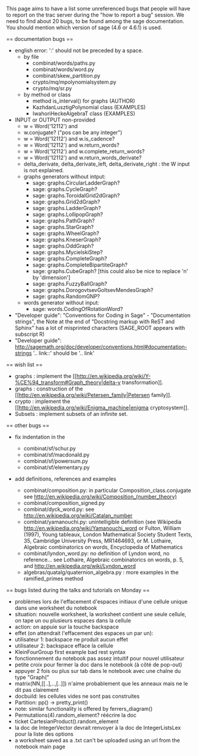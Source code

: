 This page aims to have a list some unreferenced bugs that people will have to report on the trac server during the "how to report a bug" session. We need to find about 20 bugs, to be found among the sage documentation. You should mention which version of sage (4.6 or 4.6.1) is used.


== documentation bugs ==
  * english error:  ':' should not be preceded by a space.
    * by file
      * combinat/words/paths.py
      * combinat/words/word.py
      * combinat/skew_partition.py
      * crypto/mq/mpolynomialsystem.py
      * crypto/mq/sr.py
    * by method or class
      * method is_interval() for graphs (AUTHOR)
      * KazhdanLusztigPolynomial class (EXAMPLES)
      * IwahoriHeckeAlgebraT class (EXAMPLES)
  * INPUT or OUTPUT non-provided
    *  w = Word('12112') and 
      * w.conjugate? ("pos can be any integer")
      *  w = Word('12112') and w.is_cadence? 
      *  w = Word('12112') and w.return_words?
      *  w = Word('12112') and w.complete_return_words?
      *  w = Word('12112') and w.return_words_derivate?
    * delta_derivate, delta_derivate_left, delta_derivate_right : the W input is not explained.
    * graphs generators without intput:
      * sage: graphs.CircularLadderGraph?
      * sage: graphs.CycleGraph?
      * sage: graphs.ToroidalGrid2dGraph?
      * sage: graphs.Grid2dGraph?
      * sage: graphs.LadderGraph?
      * sage: graphs.LollipopGraph?
      * sage: graphs.PathGraph?
      * sage: graphs.StarGraph?
      * sage: graphs.WheelGraph?
      * sage: graphs.KneserGraph?
      * sage: graphs.OddGraph?
      * sage: graphs.MycielskiStep?
      * sage: graphs.CompleteGraph?
      * sage: graphs.CompleteBipartiteGraph?
      * sage: graphs.CubeGraph? [this could also be nice to replace 'n' by 'dimension']
      * sage: graphs.FuzzyBallGraph?
      * sage: graphs.DorogovtsevGoltsevMendesGraph?
      * sage: graphs.RandomGNP?
    * words generator without input:
      * sage: words.CodingOfRotationWord?
  * "Developer guide": "Conventions for Coding in Sage" - "Documentation strings", the Note at the end of "Docstring markup with ReST and Sphinx" has a lot of misprinted characters (SAGE_ROOT appears with subscript R)
  * "Developer guide": http://sagemath.org/doc/developer/conventions.html#documentation-strings '.. link::' should be '.. link'










== wish list ==

  * graphs : implement the [[http://en.wikipedia.org/wiki/Y-%CE%94_transform#Graph_theory|delta-y transformation]].
  * graphs : construction of the [[http://en.wikipedia.org/wiki/Petersen_family|Petersen family]].
  * crypto : implement the [[http://en.wikipedia.org/wiki/Enigma_machine|enigma cryptosystem]].
  * Subsets : implement subsets of an infinite set. 


== other bugs ==
  * fix indentation in the 
    * combinat/sf/schur.py
    * combinat/sf/macdonald.py
    * combinat/sf/powersum.py
    * combinat/sf/elementary.py

 * add definitions, references and examples
   * combinat/composition.py: in particular Composition_class.conjugate see http://en.wikipedia.org/wiki/Composition_(number_theory)
   * combinat/composition_signed.py
   * combinat/dyck_word.py: see http://en.wikipedia.org/wiki/Catalan_number
   * combinat/yamanouchi.py: unintelligible definition (see Wikipedia http://en.wikipedia.org/wiki/Yamanouchi_word or Fulton, William (1997), Young tableaux, London Mathematical Society Student Texts, 35, Cambridge University Press, MR1464693, or M. Lothaire, Algebraic combinatorics on words, Encyclopedia of Mathematics 
   * combinat/lyndon_word.py: no definition of Lyndon word, no reference... see Lothaire, Algebraic combinatorics on words, p. 5, and http://en.wikipedia.org/wiki/Lyndon_word
   * algebras/quatalg/quaternion_algebra.py : more examples in the ramified_primes method

== bugs listed during the talks and tutorials on Monday ==

 * problèmes lors de l'effacement d'espaces initiaux d'une cellule unique dans une worksheet du notebook
  * situation: nouvelle worksheet, la worksheet contient une seule cellule, on tape un ou plusieurs espaces dans la cellule
  * action: on appuie sur la touche backspace
  * effet (on attendrait l'effacement des espaces un par un):
   * utilisateur 1: backspace ne produit aucun effet
   * utilisateur 2: backspace efface la cellule
 * KleinFourGroup first example bad rest syntax
 * fonctionnement du notebook pas assez intuitif pour nouvel utilisateur
 * petite croix pour fermer la doc dans le notebook (à côté de pop-out)
 * appuyer 2 fois ou plus sur tab dans le notebook avec une chaîne du type "Graph("
 * matrix(NN,[[..],..,[..]]) n'aime probablement que les anneaux mais ne le dit pas clairement
 * docbuild: les cellules vides ne sont pas construites
 * Partition: pp() -> pretty_print()
  * note: similar functionality is offered by ferrers_diagram()
 * Permutations(4).random_element? réécrire la doc
 * ticket CartesianProduct().random_element
 * la doc de IntegerVector devrait renvoyer à la doc de IntegerListsLex pour la liste des options
 * a worksheet saved as a .txt can't be uploaded using an url from the notebook main page
